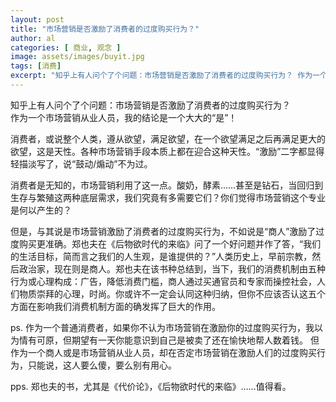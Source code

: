 ```yaml
---
layout: post
title: "市场营销是否激励了消费者的过度购买行为？"
author: al
categories: [ 商业, 观念 ]
image: assets/images/buyit.jpg
tags: [消费]
excerpt: "知乎上有人问个了个问题：市场营销是否激励了消费者的过度购买行为？ 作为一个市场营销从业人员，我的结论是一个大大的“是”！"
---
```


知乎上有人问个了个问题：市场营销是否激励了消费者的过度购买行为？  
作为一个市场营销从业人员，我的结论是一个大大的“是”！

消费者，或说整个人类，遵从欲望，满足欲望，在一个欲望满足之后再满足更大的欲望，这是天性。各种市场营销手段本质上都在迎合这种天性。“激励”二字都显得轻描淡写了，说“鼓动/煽动”不为过。

消费者是无知的，市场营销利用了这一点。酸奶，酵素……甚至是钻石，当回归到生存与繁殖这两种底层需求，我们究竟有多需要它们？你们觉得市场营销这个专业是何以产生的？


但是，与其说是市场营销激励了消费者的过度购买行为，不如说是“商人”激励了过度购买更准确。郑也夫在《后物欲时代的来临》问了一个好问题并作了答，“我们的生活目标，简而言之我们的人生观，是谁提供的？”人类历史上，早前宗教，然后政治家，现在则是商人。郑也夫在该书种总结到，当下，我们的消费机制由五种行为或心理构成：广告，降低消费门槛，商人通过买通官员和专家而操控社会，人们物质崇拜的心理，时尚。你或许不一定会认同这种归纳，但你不应该否认这五个方面在影响我们消费机制方面的确发挥了巨大的作用。


ps.
作为一个普通消费者，如果你不认为市场营销在激励你的过度购买行为，我以为情有可原，但期望有一天你能意识到自己是被卖了还在愉快地帮人数着钱。
但作为一个商人或是市场营销从业人员，却在否定市场营销在激励人们的过度购买行为，只能说，这人要么傻，要么别有用心。


pps.
郑也夫的书，尤其是《代价论》，《后物欲时代的来临》……值得看。


